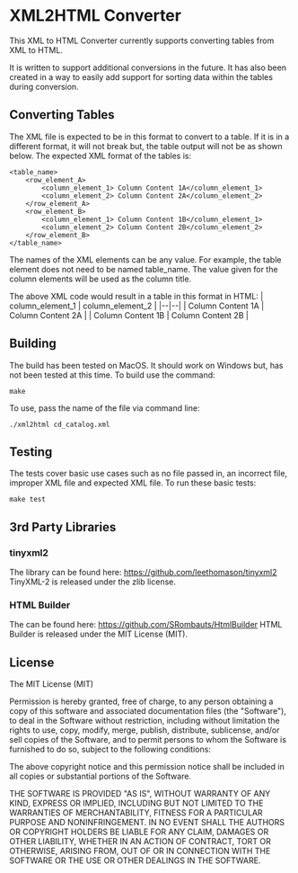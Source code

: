 # XML2HTML Converter

This XML to HTML Converter currently supports converting tables from XML to HTML. 

It is written to support additional conversions in the future. 
It has also been created in a way to easily add support for sorting data within the tables during conversion.


## Converting Tables
The XML file is expected to be in this format to convert to a table. If it is in a different format, it will not break but, the table output will not be as shown below. The expected XML format of the tables is:

    <table_name>
        <row_element_A>
            <column_element_1> Column Content 1A</column_element_1>
            <column_element_2> Column Content 2A</column_element_2>
        </row_element_A>
        <row_element_B>
            <column_element_1> Column Content 1B</column_element_1>
            <column_element_2> Column Content 2B</column_element_2>
        </row_element_B>
    </table_name>

The names of the XML elements can be any value. For example, the table element does not need to be named table_name. The value given for the column elements will be used as the column title. 

The above XML code would result in a table in this format in HTML:
| column_element_1 | column_element_2 |
|--|--|
| Column Content 1A | Column Content 2A |
| Column Content 1B | Column Content 2B |

## Building

The build has been tested on MacOS. It should work on Windows but, has not been tested at this time. 
To build use the command:

    make
 
 To use, pass the name of the file via command line:

    ./xml2html cd_catalog.xml
    
## Testing
The tests cover basic use cases such as no file passed in, an incorrect file, improper XML file and expected XML file. 
To run these basic tests:

    make test
   



## 3rd Party Libraries

### tinyxml2
The library can be found here: https://github.com/leethomason/tinyxml2
TinyXML-2 is released under the zlib license.

###  HTML Builder
The can be found here: https://github.com/SRombauts/HtmlBuilder
HTML Builder is released under the MIT License (MIT).

## License
The MIT License (MIT)

Permission is hereby granted, free of charge, to any person obtaining a copy
of this software and associated documentation files (the "Software"), to deal
in the Software without restriction, including without limitation the rights
to use, copy, modify, merge, publish, distribute, sublicense, and/or sell
copies of the Software, and to permit persons to whom the Software is furnished
to do so, subject to the following conditions:

The above copyright notice and this permission notice shall be included in all
copies or substantial portions of the Software.

THE SOFTWARE IS PROVIDED "AS IS", WITHOUT WARRANTY OF ANY KIND, EXPRESS OR
IMPLIED, INCLUDING BUT NOT LIMITED TO THE WARRANTIES OF MERCHANTABILITY,
FITNESS FOR A PARTICULAR PURPOSE AND NONINFRINGEMENT. IN NO EVENT SHALL THE
AUTHORS OR COPYRIGHT HOLDERS BE LIABLE FOR ANY CLAIM, DAMAGES OR OTHER LIABILITY,
WHETHER IN AN ACTION OF CONTRACT, TORT OR OTHERWISE, ARISING FROM, OUT OF OR
IN CONNECTION WITH THE SOFTWARE OR THE USE OR OTHER DEALINGS IN THE SOFTWARE.
